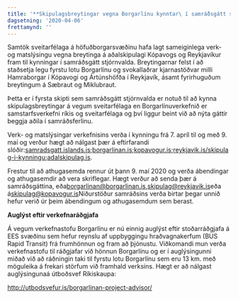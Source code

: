 ```yaml
---
title: '**Skipulagsbreytingar vegna Borgarlínu kynntar\ í samráðsgátt stjórnvalda**'
dagsetning: '2020-04-06'
frettamynd: ''
---
```

Samtök sveitarfélaga á höfuðborgarsvæðinu hafa lagt sameiginlega verk- og matslýsingu vegna breytinga á aðalskipulagi Kópavogs og Reykjavíkur fram til kynningar í samráðsgátt stjórnvalda. Breytingarnar felst í að staðsetja legu fyrstu lotu Borgarlínu og svokallaðrar kjarnastöðvar milli Hamraborgar í Kópavogi og Ártúnshöfða í Reykjavík, ásamt fyrirhuguðum breytingum á Sæbraut og Miklubraut.

Þetta er í fyrsta skipti sem samráðsgátt stjórnvalda er notuð til að kynna skipulagsbreytingar á vegum sveitarfélaga en Borgarlínuverkefnið er samstarfsverkefni ríkis og sveitarfélaga og því liggur beint við að nýta gáttir beggja aðila í samráðsferlinu.

Verk- og matslýsingar verkefnisins verða í kynningu frá 7. apríl til og með 9. maí og verður hægt að nálgast þær á eftirfarandi slóðir:[samradsgatt.islands.is](http://samradsgatt.islands.is/);[borgarlinan.is](http://www.borgarlinan.is/);[kopavogur.is](http://kopavogur.is/);[reykjavik.is/skipulag-i-kynningu](http://reykjavik.is/skipulag-i-kynningu);[adalskipulag.is](http://www.adalskipulag.is/).

Frestur til að athugasemda rennur út þann 9. maí 2020 og verða ábendingar og athugasemdir að vera skriflegar. Hægt verður að senda þær á samráðsgáttina, eða[borgarlinan@borgarlinan.is](mailto:borgarlinan@borgarlinan.is),[skipulag@reykjavik.is](mailto:skipulag@reykjavik.is)eða á[skipulag@kopavogur.is](mailto:skipulag@kopavogur.is "mailto\:skipulag@kopavogur.is")Niðurstöður samráðsins verða birtar þegar unnið hefur verið úr þeim ábendingum og athugasemdum sem berast.

**Auglýst eftir verkefnaráðgjafa**

Á vegum verkefnastofu Borgarlínu er nú einnig auglýst eftir stoðarráðgjafa á EES svæðinu sem hefur reynslu af uppbyggingu hraðvagnakerfum (BUS Rapid Transit) frá frumhönnun og fram að þjónustu. Viðkomandi mun verða verkefnastofu til ráðgjafar við hönnun Borgarlínu og er í auglýsingunni miðað við að ráðningin taki til fyrstu lotu Borgarlínu sem eru 13 km. með möguleika á frekari störfum við framhald verksins. Hægt er að nálgast auglýsingunaá útboðsvef Ríkiskaupa:

<http://utbodsvefur.is/borgarlinan-project-advisor/>
